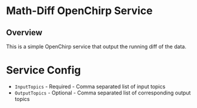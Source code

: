 # Math-Diff OpenChirp Service

## Overview
This is a simple OpenChirp service that output the running diff of the data.

# Service Config

* `InputTopics` - Required - Comma separated list of input topics
* `OutputTopics` - Optional - Comma separated list of corresponding output topics